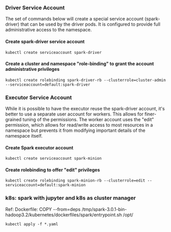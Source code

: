 ### Driver Service Account
The set of commands below will create a special service account (spark-driver) that can be used by the driver pods. It is configured to provide full administrative access to the namespace.

#### Create spark-driver service account
`kubectl create serviceaccount spark-driver`

#### Create a cluster and namespace "role-binding" to grant the account administrative privileges
`kubectl create rolebinding spark-driver-rb --clusterrole=cluster-admin --serviceaccount=default:spark-driver`

### Executor Service Account
While it is possible to have the executor reuse the spark-driver account, it's better to use a separate user account for workers. This allows for finer-grained tuning of the permissions. The worker account uses the "edit" permission, which allows for read/write access to most resources in a namespace but prevents it from modifying important details of the namespace itself.

#### Create Spark executor account
`kubectl create serviceaccount spark-minion`

#### Create rolebinding to offer "edit" privileges
`kubectl create rolebinding spark-minion-rb --clusterrole=edit --serviceaccount=default:spark-minion`

### k8s:  spark with jupyter and k8s as cluster manager 

Ref: Dockerfile: COPY --from=deps /tmp/spark-3.0.1-bin-hadoop3.2/kubernetes/dockerfiles/spark/entrypoint.sh /opt/
```
kubectl apply -f *.yaml
```
